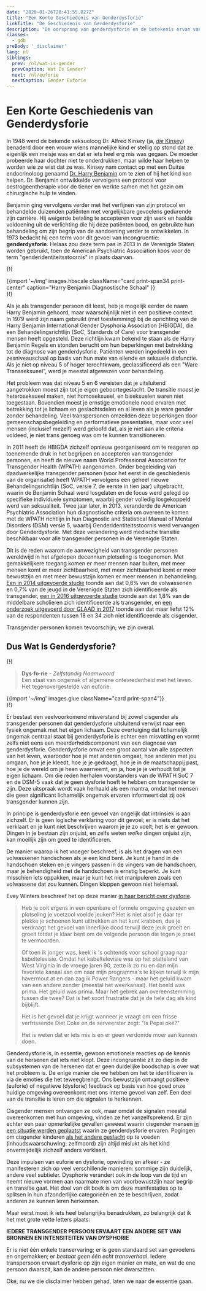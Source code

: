 ```yaml
---
date: "2020-01-26T20:41:55.827Z"
title: "Een Korte Geschiedenis van Genderdysforie"
linkTitle: "De Geschiedenis van Genderdysforie"
description: "De oorsprong van genderdysforie en de betekenis ervan vandaag de dag."
classes:
  - gdb
preBody: '_disclaimer'
lang: nl
siblings:
  prev: /nl/wat-is-gender
  prevCaption: Wat Is Gender?
  next: /nl/euforie
  nextCaption: Gender Euforie
---
```


# Een Korte Geschiedenis van Genderdysforie

In 1948 werd de bekende seksuoloog Dr. Alfred Kinsey (ja, [*die* Kinsey](https://nl.wikipedia.org/wiki/Alfred_Kinsey)) benaderd door een vrouw wiens mannelijke kind er stellig op stond dat ze eigenlijk een meisje was en dat er iets heel erg mis was gegaan. De moeder probeerde haar dochter niet te onderdrukken, maar wilde haar helpen te worden wie ze wist dat ze was. Kinsey nam contact op met een Duitse endocrinoloog genaamd [Dr. Harry Benjamin](https://en.wikipedia.org/wiki/Harry_Benjamin) om te zien of hij het kind kon helpen. Dr. Benjamin ontwikkelde vervolgens een protocol voor oestrogeentherapie voor de tiener en werkte samen met het gezin om chirurgische hulp te vinden.

Benjamin ging vervolgens verder met het verfijnen van zijn protocol en behandelde duizenden patiënten met vergelijkbare gevoelens gedurende zijn carrière. Hij weigerde betaling te accepteren voor zijn werk en haalde voldoening uit de verlichting die hij deze patiënten bood, en gebruikte hun behandeling om zijn begrip van de aandoening verder te ontwikkelen. In 1973 bedacht hij een term voor dit gevoel van incongruentie: **genderdysforie**. Helaas zou deze term pas in 2013 in de Verenigde Staten worden gebruikt, toen de American Psychiatric Association koos voor de term "genderidentiteitsstoornis" in plaats daarvan.

{!{
<div class="gutter print-inline">
  {{import '~/img' images.hbscale
    className="card print-span34 print-center"
    caption="Harry Benjamin Diagnostische Schaal"
  }}
</div>
}!}

Als je als transgender persoon dit leest, heb je mogelijk eerder de naam Harry Benjamin gehoord, maar waarschijnlijk niet in een positieve context. In 1979 werd zijn naam gebruikt (met toestemming) bij de oprichting van de Harry Benjamin International Gender Dysphoria Association (HBIGDA), die een Behandelingsrichtlijn (SoC, Standards of Care) voor transgender mensen heeft opgesteld. Deze richtlijn kwam bekend te staan als de Harry Benjamin Regels en stonden berucht om hun beperkingen met betrekking tot de diagnose van genderdysforie. Patiënten werden ingedeeld in een zesniveauschaal op basis van hun mate van ellende en seksuele disfunctie. Als je niet op niveau 5 of hoger terechtkwam, geclassificeerd als een "Ware Transseksueel", werd je meestal afgewezen voor behandeling.

Het probleem was dat niveau 5 en 6 vereisten dat je uitsluitend aangetrokken moest zijn tot je eigen geboortegeslacht. De transitie *moest* je heteroseksueel maken, niet homoseksueel, en biseksuelen waren niet toegestaan. Bovendien moest je ernstige emotionele nood ervaren met betrekking tot je lichaam en geslachtsdelen en al leven als je ware gender zonder behandeling. Veel transpersonen omzeilden deze beperkingen door gemeenschapsbegeleiding en performatieve presentaties, maar voor veel mensen (inclusief mezelf) werd geloofd dat, als je niet aan alle criteria voldeed, je niet trans genoeg was om te kunnen transitioneren.

In 2011 heeft de HBIGDA zichzelf opnieuw georganiseerd om te reageren op toenemende druk in het begrijpen en accepteren van transgender personen, en heeft de nieuwe naam World Professional Association for Transgender Health (WPATH) aangenomen. Onder begeleiding van daadwerkelijke transgender personen (voor het eerst in de geschiedenis van de organisatie) heeft WPATH vervolgens een geheel nieuwe Behandelingsrichtlijn (SoC, versie 7, de eerste in tien jaar) uitgebracht, waarin de Benjamin Schaal werd losgelaten en de focus werd gelegd op specifieke individuele symptomen, waarbij gender volledig losgekoppeld werd van seksualiteit. Twee jaar later, in 2013, veranderde de American Psychiatric Association hun diagnostische criteria om overeen te komen met de WPATH richtlijn in hun Diagnostic and Statistical Manual of Mental Disorders (DSM) versie 5, waarbij Genderidentiteitsstoornis werd vervangen door Genderdysforie. Met deze verandering werd medische transitie beschikbaar voor alle transgender personen in de Verenigde Staten.

Dit is de reden waarom de aanwezigheid van transgender personen wereldwijd in het afgelopen decennium plotseling is toegenomen. Met gemakkelijkere toegang komen er meer mensen naar buiten, met meer mensen komt er meer zichtbaarheid, met meer zichtbaarheid komt er meer bewustzijn en met meer bewustzijn komen er meer mensen in behandeling. [Een in 2014 uitgevoerde studie](https://williamsinstitute.law.ucla.edu/wp-content/uploads/TransAgeReport.pdf) toonde aan dat 0,6% van de volwassenen en 0,7% van de jeugd in de Verenigde Staten zich identificeerde als transgender, [een in 2016 uitgevoerde studie](https://www.cdc.gov/mmwr/volumes/68/wr/mm6803a3.htm) toonde aan dat 1,8% van de middelbare scholieren zich identificeerde als transgender, en [een onderzoek uitgevoerd door GLAAD in 2017](https://www.glaad.org/files/aa/2017_GLAAD_Accelerating_Acceptance.pdf) toonde aan dat maar liefst 12% van de respondenten tussen 18 en 34 zich niet identificeerde als cisgender.

Transgender personen komen tevoorschijn; we zijn overal.

## Dus Wat Is Genderdysforie?

{!{
<div class="gutter print-span4">
  <blockquote>
    <strong>Dys·fo·rie</strong> - <em>Zelfstandig Naamwoord</em><br>
    Een staat van ongemak of algemene ontevredenheid met het leven. Het tegenovergestelde van euforie.
  </blockquote>
  {{import '~/img' images.glue className="card print-span4"}}
</div>
}!}

Er bestaat een veelvoorkomend misverstand bij zowel cisgender als transgender personen dat genderdysforie uitsluitend verwijst naar een fysiek ongemak met het eigen lichaam. Deze overtuiging dat lichamelijk ongemak centraal staat bij genderdysforie is echter een misvatting en vormt zelfs niet eens een meerderheidscomponent van een diagnose van genderdysforie. Genderdysforie omvat een groot aantal van alle aspecten van het leven, waaronder hoe je met anderen omgaat, hoe anderen met jou omgaan, hoe je je kleedt, hoe je je gedraagt, hoe je in de maatschappij past, hoe je de wereld om je heen waarneemt, en ja, hoe je je verhoudt tot je eigen lichaam. Om die reden herhalen voorstanders van de WPATH SoC 7 en de DSM-5 vaak dat je geen dysforie hoeft te hebben om transgender te zijn. Deze uitspraak wordt vaak herhaald als een mantra, omdat het mensen die geen significant lichamelijk ongemak ervaren informeert dat zij ook transgender kunnen zijn.

In principe is genderdysforie een gevoel van ongelijk dat intrinsiek is aan zichzelf. Er is geen logische verklaring voor dit gevoel; er is niets dat het verklaart en je kunt niet beschrijven waarom je je zo voelt; het is er gewoon. Dingen in je bestaan zijn onjuist, en zelfs weten *welke* dingen onjuist zijn, kan moeilijk zijn om goed te identificeren.

De manier waarop ik het vroeger beschreef, is als het dragen van een volwassenen handschoen als je een kind bent. Je kunt je hand in de handschoen steken en je vingers passen in de vingers van de handschoen, maar je behendigheid met de handschoen is ernstig beperkt. Je kunt misschien iets oppakken, maar je kunt het niet manipuleren zoals een volwassene dat zou kunnen. Dingen kloppen gewoon niet helemaal.

Evey Winters beschreef het op deze manier [in haar bericht over dysforie](https://eveywinters.com/on-dysphoria-before-enduring-and-after/).

> Heb je ooit ergens in een openbare of formele omgeving gezeten en plotseling je voetzool voelde jeuken? Het is niet alsof je daar ter plekke je schoenen kunt uittrekken en het kunt krabben, dus je verdraagt het gevoel van innerlijke dood terwijl deze jeuk groeit en groeit totdat je klaar bent om de volgende persoon die tegen je praat te vermoorden.
>
> Of toen ik jonger was, keek ik 's ochtends voor school graag naar kabeltelevisie. Omdat het kabeltelevisie was op het platteland van West Virginia in de vroege jaren 90, zette ik zo nu en dan mijn favoriete kanaal aan om naar mijn programma's te kijken terwijl ik mijn havermout at en dan zag ik Power Rangers - maar het geluid kwam van een andere zender (meestal het weerkanaal). Het beeld was prima. Het geluid was prima. Maar het gebrek aan overeenstemming tussen die twee? Dat is het soort frustratie dat je de hele dag als kind bijblijft.
>
> Het is het gevoel dat je krijgt wanneer je vraagt om een frisse verfrissende Diet Coke en de serveerster zegt: "Is Pepsi oké?"
>
> Het is weten dat er iets mis is en er geen verdomde moer aan kunnen doen.

Genderdysforie is, in essentie, gewoon emotionele reacties op de kennis van de hersenen dat iets niet klopt. Deze incongruentie zit zo diep in de subsystemen van de hersenen dat er geen duidelijke boodschap is over wat het probleem is. De enige manier die we hebben om het te identificeren is via de emoties die het teweegbrengt. Ons bewustzijn ontvangt positieve (euforie) of negatieve (dysforie) feedback op basis van hoe goed onze huidige omgeving overeenkomt met ons interne gevoel van zelf. Een deel van de transitie is leren om die signalen te herkennen.

Cisgender mensen ontvangen ze ook, maar omdat de signalen meestal overeenkomen met hun omgeving, vinden ze het vanzelfsprekend. Er zijn echter een paar opmerkelijke gevallen geweest waarin cisgender mensen [in een situatie werden geplaatst](https://www.teenvogue.com/story/maisie-williams-arya-stark-game-of-thrones-affected-her-body-image) waarin ze genderdysforie ervaren. Pogingen om cisgender kinderen [als het andere geslacht](https://www.nytimes.com/2004/05/12/us/david-reimer-38-subject-of-the-john-joan-case.html) op te voeden (inhoudswaarschuwing: zelfmoord) zijn altijd mislukt als het kind onvermijdelijk zichzelf anders verklaart.

Deze impulsen van euforie en dysforie, opwinding en afkeer - ze manifesteren zich op veel verschillende manieren: sommige zijn duidelijk, andere veel subtieler. Dysphorie verandert ook in de loop van de tijd en neemt nieuwe vormen aan naarmate men van voorbewustzijn naar begrip en transitie gaat. Het doel van dit boek is om deze manifestaties op te splitsen in hun afzonderlijke categorieën en ze te beschrijven, zodat anderen ze kunnen leren herkennen.

Maar eerst moet ik iets heel belangrijks benadrukken, zo belangrijk dat ik het met grote vette letters plaats:

**IEDERE TRANSGENDER PERSOON ERVAART EEN ANDERE SET VAN BRONNEN EN INTENSITEITEN VAN DYSPHORIE**

Er is niet één enkele transervaring; er is geen standaard set van gevoelens en ongemakken; er *bestaat geen één echt transverhaal*. Iedere transpersoon ervaart dysforie op zijn eigen manier en mate, en wat de ene persoon dwarszit, kan de andere persoon niet dwarszitten.

Oké, nu we die disclaimer hebben gehad, laten we naar de essentie gaan.
